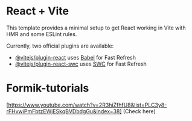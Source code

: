 # React + Vite

This template provides a minimal setup to get React working in Vite with HMR and some ESLint rules.

Currently, two official plugins are available:

- [@vitejs/plugin-react](https://github.com/vitejs/vite-plugin-react/blob/main/packages/plugin-react/README.md) uses [Babel](https://babeljs.io/) for Fast Refresh
- [@vitejs/plugin-react-swc](https://github.com/vitejs/vite-plugin-react-swc) uses [SWC](https://swc.rs/) for Fast Refresh
# Formik-tutorials
[https://www.youtube.com/watch?v=2R3hiZfhfU8&list=PLC3y8-rFHvwiPmFbtzEWjESkqBVDbdgGu&index=38] (Check here)
